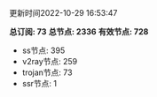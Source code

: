 更新时间2022-10-29 16:53:47

**总订阅: 73**
**总节点: 2336**
**有效节点: 728**
- ss节点: 395
- v2ray节点: 259
- trojan节点: 73
- ssr节点: 1

